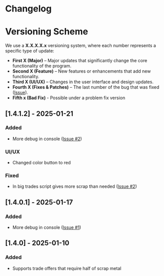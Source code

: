 # Changelog

# Versioning Scheme

We use a **X.X.X.X.x** versioning system, where each number represents a specific type of update:

- **First X (Major)** – Major updates that significantly change the core functionality of the program.  
- **Second X (Feature)** – New features or enhancements that add new functionality.  
- **Third X (UI/UX)** – Changes in the user interface and design updates.  
- **Fourth X (Fixes & Patches)** – The last number of the bug that was fixed ([Issue](https://github.com/BrBriz/One-Click-Offer/issues)).  
- **Fifth x (Bad Fix)** - Possible under a problem fix version

## [1.4.1.2] - 2025-01-21
### Added 
- More debug in console ([Issue #2](https://github.com/BrBriz/One-Click-Offer/issues/2))
### UI/UX
- Changed color button to red 

### Fixed
- In big trades script gives more scrap than needed ([Issue #2](https://github.com/BrBriz/One-Click-Offer/issues/2))

## [1.4.0.1] - 2025-01-17
### Added
- More debug in console ([Issue #1](https://github.com/BrBriz/One-Click-Offer/issues/1))

## [1.4.0] - 2025-01-10
### Added
- Supports trade offers that require half of scrap metal


